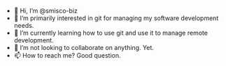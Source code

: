 - 👋 Hi, I’m @smisco-biz
- 👀 I’m primarily interested in git for managing my software development needs.
- 🌱 I’m currently learning how to use git and use it to manage remote development.
- 💞️ I’m not looking to collaborate on anything. Yet.
- 📫 How to reach me? Good question.

<!---
smisco-biz/smisco-biz is a ✨ special ✨ repository because its `README.md` (this file) appears on your GitHub profile.
You can click the Preview link to take a look at your changes.
--->
